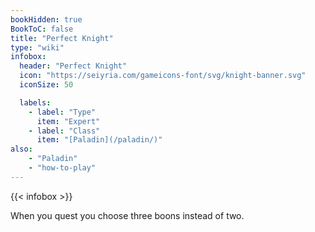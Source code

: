 ```yaml
---
bookHidden: true
BookToC: false
title: "Perfect Knight"
type: "wiki"
infobox:
  header: "Perfect Knight"
  icon: "https://seiyria.com/gameicons-font/svg/knight-banner.svg"
  iconSize: 50

  labels:
    - label: "Type"
      item: "Expert"
    - label: "Class"
      item: "[Paladin](/paladin/)"
also:
    - "Paladin"
    - "how-to-play"
---
```


{{< infobox >}}

When you quest you choose three boons instead of two.